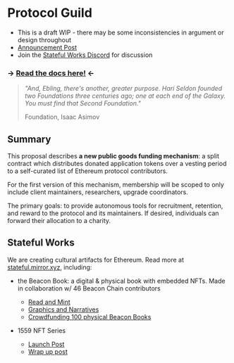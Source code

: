 # Protocol Guild

- This is a draft WIP - there may be some inconsistencies in argument or design throughout
- [Announcement Post](https://stateful.mirror.xyz/mEDvFXGCKdDhR-N320KRtsq60Y2OPk8rHcHBCFVryXY)
- Join the [Stateful Works Discord](https://discord.gg/t8zSZCvf3y) for discussion

### → [Read the docs here!](https://protocol-guild.readthedocs.io/en/latest/index.html#) ←

> *"And, Ebling, there's another, greater purpose. Hari Seldon founded two Foundations three centuries ago; one at each end of the Galaxy. You must find that Second Foundation."*
>
> Foundation, Isaac Asimov

## Summary

This proposal describes **a new public goods funding mechanism**: a split contract which distributes donated application tokens over a vesting period to a self-curated list of Ethereum protocol contributors.

For the first version of this mechanism, membership will be scoped to only include client maintainers, researchers, upgrade coordinators.

The primary goals: to provide autonomous tools for recruitment, retention, and reward to the protocol and its maintainers. If desired, individuals can forward their allocation to a charity.

## Stateful Works

We are creating cultural artifacts for Ethereum. Read more at [stateful.mirror.xyz](https://stateful.mirror.xyz/), including:

- the Beacon Book: a digital & physical book with embedded NFTs. Made in collaboration w/ 46 Beacon Chain contributors
  - [Read and Mint](https://stateful.mirror.xyz/Y1ED9RorG9OvEUXD8NBmXgYhSVhjj8H537-I2SZJkYA)
  - [Graphics and Narratives](https://stateful.mirror.xyz/jOFMjyRtgT0KPbeWgysDp1HM4mQnlWKeQA3HQ2SJpbA)
  - [Crowdfunding 100 physical Beacon Books](https://stateful.mirror.xyz/-NLDSw0mA2vjtvqQYpXBOa3H38HXMmIdaw2KwI1A0y8)

- 1559 NFT Series
  - [Launch Post](https://stateful.mirror.xyz/rsUhYxXARr7j2iDjqJeelY7nc6CN_Y-MilVDP1S5voA)
  - [Wrap up post](https://stateful.mirror.xyz/qpqvDbajGArdteKMSEkEUA3bFGVWQhJXG2Pnajm5hqA)
